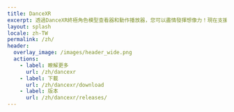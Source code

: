 ```yaml
---
title: DanceXR
excerpt: 透過DanceXR終極角色模型查看器和動作播放器，您可以盡情發揮想像力！現在支援VR，且可在PC、Mac和Android上使用。讓您的創意迸發，讓角色以前所未有的方式活靈活現！
layout: splash
locale: zh-TW
permalink: /zh/
header:
  overlay_image: /images/header_wide.png
  actions: 
    - label: 瞭解更多
      url: /zh/dancexr
    - label: 下載
      url: /zh/dancexr/download
    - label: 版本
      url: /zh/dancexr/releases/
---
```


